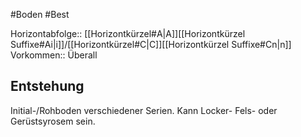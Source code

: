 #Boden #Best 

Horizontabfolge:: [[Horizontkürzel#A|A]][[Horizontkürzel Suffixe#Ai|i]]/[[Horizontkürzel#C|C]][[Horizontkürzel Suffixe#Cn|n]]
Vorkommen:: Überall

## Entstehung

Initial-/Rohboden verschiedener Serien. Kann Locker- Fels- oder Gerüstsyrosem sein.